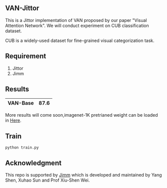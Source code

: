 ## VAN-Jittor

This is a Jittor implementation of VAN proposed by our paper "Visual Attention Network". We will conduct experiment on CUB classification dataset. 

CUB is a widely-used dataset for fine-grained visual categorization task.

## Requirement 

1. Jittor
2. Jimm

## Results

| VAN-Base | 87.6 |
| -------- | ---- |

More results will come soon,imagenet-1K pretrianed weight can be loaded in [Here](https://github.com/Visual-Attention-Network/VAN-Classification).



## Train 
```
python train.py
```


## Acknowledgment

This repo is supported by [Jimm](https://github.com/Jittor-Image-Models/Jittor-Image-Models) which is developed and maintained by Yang Shen, Xuhao Sun and Prof Xiu-Shen Wei.
